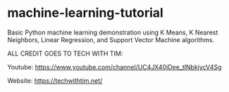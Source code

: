 # machine-learning-tutorial

Basic Python machine learning demonstration using K Means, K Nearest Neighbors, Linear Regression, and Support Vector Machine algorithms.

ALL CREDIT GOES TO TECH WITH TIM:

Youtube: https://www.youtube.com/channel/UC4JX40jDee_tINbkjycV4Sg

Website: https://techwithtim.net/
